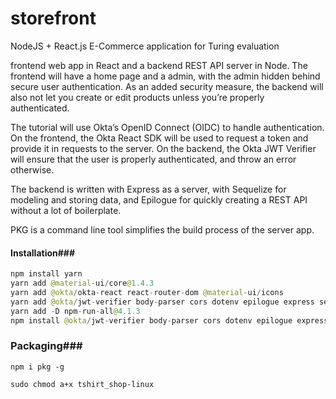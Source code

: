# storefront
NodeJS + React.js E-Commerce application for Turing evaluation

frontend web app in React and a backend REST API server in Node. 
The frontend will have a home page and a admin, with the admin hidden behind secure user authentication. 
As an added security measure, the backend will also not let you create or edit products unless you’re properly authenticated.

The tutorial will use Okta’s OpenID Connect (OIDC) to handle authentication. 
On the frontend, the Okta React SDK will be used to request a token and provide it in requests to the server.
 On the backend, the Okta JWT Verifier will ensure that the user is properly authenticated, and throw an error otherwise.

The backend is written with Express as a server, with Sequelize for modeling and storing data, and Epilogue 
for quickly creating a REST API without a lot of boilerplate.

PKG is a command line tool simplifies the build process of the server app. 

 #### Installation###
```java
npm install yarn
yarn add @material-ui/core@1.4.3
yarn add @okta/okta-react react-router-dom @material-ui/icons
yarn add @okta/jwt-verifier body-parser cors dotenv epilogue express sequelize mysql2
yarn add -D npm-run-all@4.1.3
npm install @okta/jwt-verifier body-parser cors dotenv epilogue express sequelize mysql2 --save
```

### Packaging###
```
npm i pkg -g

sudo chmod a+x tshirt_shop-linux
```
